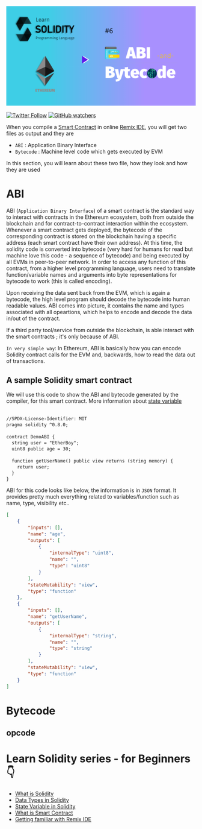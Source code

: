 <img src="/Tutorials/header-images/6-OG-ABI-bytecode-from-solidity-compiler.png" width="630" title="Data Type in solidity">

[<img alt="Twitter Follow" src="https://img.shields.io/twitter/follow/PranavRaj90?style=social">](https://twitter.com/intent/follow?screen_name=PranavRaj90)
[<img alt="GitHub watchers" src="https://img.shields.io/github/watchers/raj-pranav/learn-solidity?label=Learn%20Solidity&style=social">](https://github.com/raj-pranav/learn-solidity/)

When you compile a [Smart Contract](https://github.com/raj-pranav/learn-solidity/blob/main/Tutorials/Beginners/4-what-is-a-Smart_contract.md) in online [Remix IDE](https://github.com/raj-pranav/learn-solidity/blob/main/Tutorials/Beginners/5-Getting-familiar-with-Remix-IDE.md), you will get two files as output and they are
- `ABI` : Application Binary Interface
- `Bytecode` : Machine level code which gets executed by EVM

In this section, you will learn about these two file, how they look and how they are used

# ABI
ABI (`Application Binary Interface`) of a smart contract is the standard way to interact with contracts in the Ethereum ecosystem, both from outside the blockchain and for contract-to-contract interaction within the ecosystem. Whenever a smart contract gets deployed, the bytecode of the corresponding contract is stored on the blockchain having a specific address (each smart contract have their own address). At this time, the solidity code is converted into bytecode (very hard for humans for read but machine love this code - a sequence of bytecode) and being executed by all EVMs in peer-to-peer network. In order to access any function of this contract, from a higher level programming language, users need to translate function/variable names and arguments into byte representations for bytecode to work (this is called encoding).

Upon receiving the data sent back from the EVM, which is again a bytecode, the high level program should decode the bytecode into human readable values. ABI comes into picture, it contains the name and types associated with all opeartions, which helps to encode and decode the data in/out of the contract. 

If a third party tool/service from outside the blockchain, is able interact with the smart contracts ; it's only because of ABI.

`In very simple way`: In Ethereum, ABI is basically how you can encode Solidity contract calls for the EVM and, backwards, how to read the data out of transactions.

## A sample Solidity smart contract

We will use this code to show the ABI and bytecode generated by the compiler, for this smart contract.
More information about [state variable](https://github.com/raj-pranav/learn-solidity/blob/main/Tutorials/Beginners/3-State_variable_solidity.md)

```solidity

//SPDX-License-Identifier: MIT
pragma solidity ^0.8.0;

contract DemoABI {
  string user = "EtherBoy";
  uint8 public age = 30;
  
  function getUserName() public view returns (string memory) {
    return user;
  }
}

```

ABI for this code looks like below, the information is in `JSON` format. It provides pretty much everything related to variables/function such as name, type, visibility etc..

```json
[
	{
		"inputs": [],
		"name": "age",
		"outputs": [
			{
				"internalType": "uint8",
				"name": "",
				"type": "uint8"
			}
		],
		"stateMutability": "view",
		"type": "function"
	},
	{
		"inputs": [],
		"name": "getUserName",
		"outputs": [
			{
				"internalType": "string",
				"name": "",
				"type": "string"
			}
		],
		"stateMutability": "view",
		"type": "function"
	}
]
```


# Bytecode


## opcode







# Learn Solidity series - for Beginners 👇
- [What is Solidity](https://github.com/raj-pranav/learn-solidity/blob/main/Tutorials/Beginners/1-What_is_Solidity.md)
- [Data Types in Solidity](https://github.com/raj-pranav/learn-solidity/blob/main/Tutorials/Beginners/2-Data_types_solidity.md)
- [State Variable in Solidity](https://github.com/raj-pranav/learn-solidity/blob/main/Tutorials/Beginners/3-State_variable_solidity.md)
- [What is Smart Contract](https://github.com/raj-pranav/learn-solidity/blob/main/Tutorials/Beginners/4-what-is-a-Smart_contract.md)
- [Getting familiar with Remix IDE](https://github.com/raj-pranav/learn-solidity/blob/main/Tutorials/Beginners/5-Getting-familiar-with-Remix-IDE.md)
